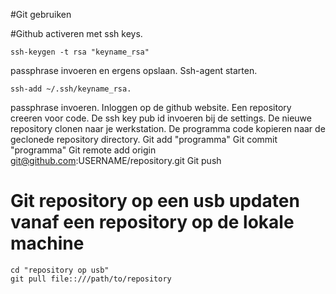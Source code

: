 #Git gebruiken

#Github activeren met ssh keys.

    ssh-keygen -t rsa "keyname_rsa"

passphrase invoeren en ergens opslaan.
Ssh-agent starten.

    ssh-add ~/.ssh/keyname_rsa.

passphrase invoeren.
Inloggen op de github website.
Een repository creeren voor code.
De ssh key pub id invoeren bij de settings.
De nieuwe repository clonen naar je werkstation.
De programma code kopieren naar de geclonede repository directory.
Git add "programma"
Git commit "programma"
Git remote add origin git@github.com:USERNAME/repository.git
Git push

# Git repository op een usb updaten vanaf een repository op de lokale machine

    cd "repository op usb"
    git pull file::///path/to/repository
